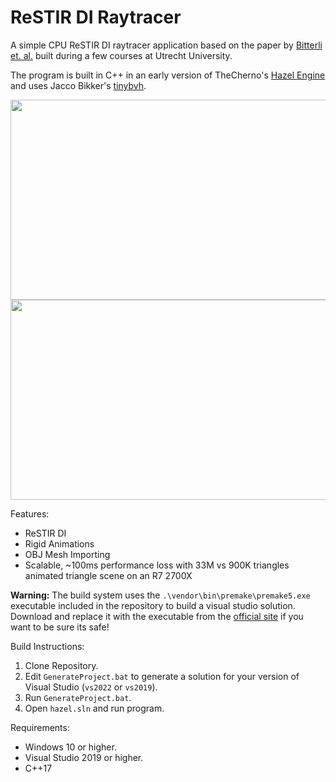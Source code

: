 # ReSTIR DI Raytracer
A simple CPU ReSTIR DI raytracer application based on the paper by [Bitterli et. al.](https://benedikt-bitterli.me/restir/bitterli20restir.pdf) built during a few courses at Utrecht University.

The program is built in C++ in an early version of TheCherno's [Hazel Engine](https://github.com/TheCherno/Hazel) and uses Jacco Bikker's [tinybvh](https://github.com/jbikker/tinybvh).

<img src="./Images/ReSTIR_Engine_Zoom.gif" width="640" height="320">
<img src="./Images/ReSTIR_Engine_Static.gif" width="640" height="320">

Features:
- ReSTIR DI
- Rigid Animations
- OBJ Mesh Importing
- Scalable, ~100ms performance loss with 33M vs 900K triangles animated triangle scene on an R7 2700X 

**Warning:** The build system uses the ```.\vendor\bin\premake\premake5.exe``` executable included in the repository to build a visual studio solution.  
Download and replace it with the executable from the [official site](https://premake.github.io/download) if you want to be sure its safe!

Build Instructions:
1. Clone Repository.
2. Edit ```GenerateProject.bat``` to generate a solution for your version of Visual Studio (```vs2022``` or ```vs2019```).
3. Run ```GenerateProject.bat```.
4. Open ```hazel.sln``` and run program.

Requirements:
- Windows 10 or higher.
- Visual Studio 2019 or higher.
- C++17
